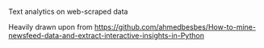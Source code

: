 Text analytics on web-scraped data

Heavily drawn upon from https://github.com/ahmedbesbes/How-to-mine-newsfeed-data-and-extract-interactive-insights-in-Python